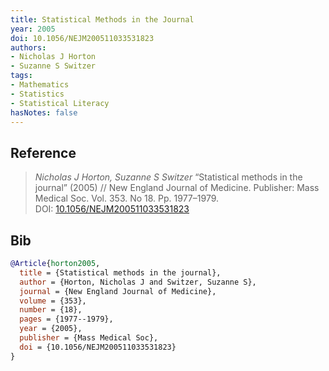 ```yaml
---
title: Statistical Methods in the Journal
year: 2005
doi: 10.1056/NEJM200511033531823
authors:
- Nicholas J Horton
- Suzanne S Switzer
tags:
- Mathematics
- Statistics
- Statistical Literacy
hasNotes: false
---
```


## Reference

> <i>Nicholas J Horton, Suzanne S Switzer</i> “Statistical methods in the journal” (2005) // New England Journal of Medicine. Publisher: Mass Medical Soc. Vol.&nbsp;353. No&nbsp;18. Pp.&nbsp;1977–1979. DOI:&nbsp;<a href='https://doi.org/10.1056/NEJM200511033531823'>10.1056/NEJM200511033531823</a>

## Bib

```bib
@Article{horton2005,
  title = {Statistical methods in the journal},
  author = {Horton, Nicholas J and Switzer, Suzanne S},
  journal = {New England Journal of Medicine},
  volume = {353},
  number = {18},
  pages = {1977--1979},
  year = {2005},
  publisher = {Mass Medical Soc},
  doi = {10.1056/NEJM200511033531823}
}
```

